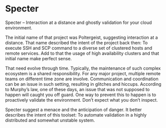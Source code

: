 # Specter

Specter – Interaction at a distance and ghostly validation for your
cloud environment.

The initial name of that project was Poltergeist, suggesting interaction
at a distance. That name described the intent of the project back then:
To execute SSH and SCP command to a diverse set of clustered hosts and
remote services. Add to that the usage of high availability clusters and
that initial name make perfect sense.

That need evolve through time. Typically, the maintenance of such
complex ecosystem is a shared responsibility. For any major project,
multiple remote teams on different time zone are involve. Communication
and coordination can be an issue in such setting, resulting in glitches
and hiccups. According to Murphy’s law, one of these days, an issue that
was not supposed to happen will caught you off guard. One way to prevent
this to happen is to proactively validate the environment. Don’t expect
what you don’t inspect.

Specter suggest a menace and the anticipation of danger. It better
describes the intent of this toolset: To automate validation in a highly
distributed and somewhat unstable system.


